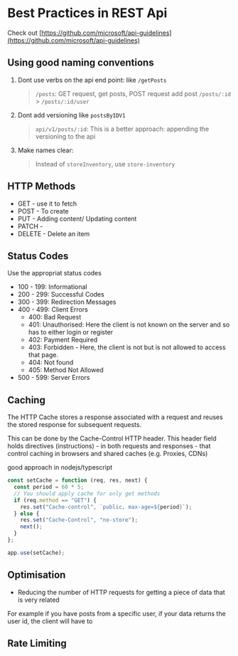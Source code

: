 # Best Practices in REST Api

Check out [https://github.com/microsoft/api-guidelines](https://github.com/microsoft/api-guidelines)

## Using good naming conventions

1. Dont use verbs on the api end point: like `/getPosts`

   > `/posts`: GET request, get posts, POST request add post
   > `/posts/:id` > `/posts/:id/user`

2. Dont add versioning like `postsByIDV1`
   > `api/v1/posts/:id`: This is a better approach: appending the versioning to the api
3. Make names clear:
   > Instead of `storeInventory`, use `store-inventory`

## HTTP Methods

- GET - use it to fetch
- POST - To create
- PUT - Adding content/ Updating content
- PATCH -
- DELETE - Delete an item

## Status Codes

Use the appropriat status codes

- 100 - 199: Informational
- 200 - 299: Successful Codes
- 300 - 399: Redirection Messages
- 400 - 499: Client Errors
  - 400: Bad Request
  - 401: Unauthorised: Here the client is not known on the server and so has to either login or register
  - 402: Payment Required
  - 403: Forbidden - Here, the client is not but is not allowed to access that page.
  - 404: Not found
  - 405: Method Not Allowed
- 500 - 599: Server Errors

## Caching

The HTTP Cache stores a response associated with a request and reuses the stored response for subsequent requests.

This can be done by the Cache-Control HTTP header. This header field holds directives (instructions) - in both requests and responses - that control caching in browsers and shared caches (e.g. Proxies, CDNs)

good approach in nodejs/typescript

```ts
const setCache = function (req, res, next) {
  const period = 60 * 5;
  // You should apply cache for only get methods
  if (req.method == "GET") {
    res.set("Cache-control", `public, max-age=${period}`);
  } else {
    res.set("Cache-Control", "no-store");
    next();
  }
};

app.use(setCache);
```

## Optimisation

- Reducing the number of HTTP requests for getting a piece of data that is very related

For example if you have posts from a specific user, if your data returns the user id, the client will have to

## Rate Limiting
